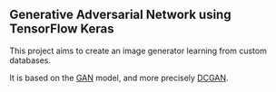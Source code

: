 ## Generative Adversarial Network using TensorFlow Keras

This project aims to create an image generator learning from custom databases.

It is based on the [GAN](https://proceedings.neurips.cc/paper/2014/file/5ca3e9b122f61f8f06494c97b1afccf3-Paper.pdf) model, and more precisely [DCGAN](https://arxiv.org/pdf/1511.06434v2.pdf).
